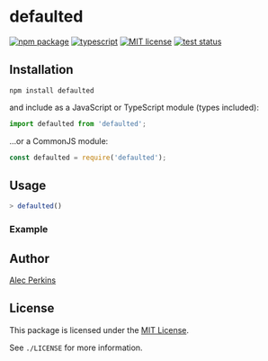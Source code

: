 
# defaulted

[![npm package](https://img.shields.io/npm/v/defaulted)](https://www.npmjs.com/package/defaulted) [![typescript](https://img.shields.io/npm/types/defaulted)](https://github.com/alecperkins/defaulted) [![MIT license](https://img.shields.io/npm/l/defaulted)](https://github.com/alecperkins/defaulted/blob/main/LICENSE) [![test status](https://github.com/alecperkins/defaulted/actions/workflows/test.yml/badge.svg)](https://github.com/alecperkins/defaulted/actions/workflows/test.yml)



## Installation

`npm install defaulted`

and include as a JavaScript or TypeScript module (types included):

```typescript
import defaulted from 'defaulted';
```

…or a CommonJS module:

```javascript
const defaulted = require('defaulted');
```



## Usage


```javascript
> defaulted()

```

### Example





## Author

[Alec Perkins](https://alecperkins.net)


## License

This package is licensed under the [MIT License](https://opensource.org/licenses/MIT).

See `./LICENSE` for more information.
